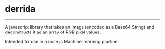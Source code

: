 # derrida
* * *
A javascript library that takes an image (encoded as a Base64 String) and deconstructs it as an array of RGB pixel values.

Intended for use in a node.js Machine Learning pipeline.
